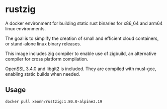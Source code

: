 # rustzig

A docker environment for building static rust binaries for x86_64 and arm64 linux environments.

The goal is to simplify the creation of small and efficient cloud containers, or stand-alone linux binary releases.

This image includes zig compiler to enable use of zigbuild, an alternative compiler for cross platform compilation.

OpenSSL 3.4.0 and libgit2 is included. They are compiled with musl-gcc, enabling static builds when needed.

## Usage
```
docker pull xeonn/rustzig:1.80.0-alpine3.19
```